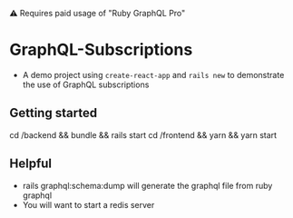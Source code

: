 ⚠️ Requires paid usage of "Ruby GraphQL Pro"

# GraphQL-Subscriptions

- A demo project using `create-react-app` and `rails new` to demonstrate the use of GraphQL subscriptions

## Getting started

cd /backend && bundle && rails start
cd /frontend && yarn && yarn start

## Helpful
- rails graphql:schema:dump will generate the graphql file from ruby graphql
- You will want to start a redis server
